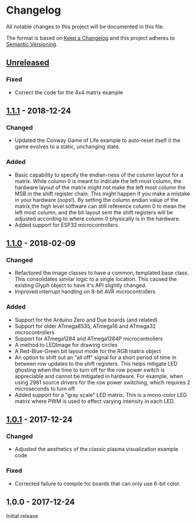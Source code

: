 # Changelog
All notable changes to this project will be documented in this file.

The format is based on [Keep a Changelog](http://keepachangelog.com/en/1.0.0/)
and this project adheres to [Semantic Versioning](http://semver.org/spec/v2.0.0.html).


## [Unreleased]
### Fixed
- Correct the code for the 4x4 matrix example

## [1.1.1] - 2018-12-24

### Changed
- Updated the Conway Game of Life example to auto-reset itself it the game evolves to a static, unchanging state.

### Added
- Basic capability to specify the endian-ness of the column layout for a matrix. While column 0 is meant to indicate the left most column, the hardware layout of the matrix might not make the left most column the MSB in the shift register chain. This might happen if you make a mistake in your hardware (oops!). By setting the column endian value of the matrix,the high level software can still reference column 0 to mean the left most column, and the bit layout sent the shift registers will be adjusted according to where column 0 physically is in the hardware.
- Added support for ESP32 microcontrollers. 

## [1.1.0] - 2018-02-09

### Changed
- Refactored the image classes to have a common, templated base class. This consolidates similar logic to a single location. This caused the existing Glyph object to have it's API slightly changed.
- Improved interrupt handling on 8-bit AVR microcontrollers

### Added
- Support for the Arduino Zero and Due boards (and related)
- Support for older ATmega8535, ATmega16 and ATmega32 microcontrollers
- Support for ATmega1284 and ATmega1284P microcontrollers
- A method to LEDImage for drawing circles
- A Red-Blue-Green bit layout mode for the RGB matrix object
- An option to shift out an "all off" signal for a short period of time in between row updates to the shift registers. This helps mitigate LED ghosting when the time to turn off for the row power switch is appreciable and cannot be mitigated in hardware. For example, when using 2981 source drivers for the row power switching, which requires 2 microseconds to turn off.
- Added support for a "gray scale" LED matrix. This is a mono-color LED matrix where PWM is used to effect varying intensity in each LED. 


## [1.0.1] - 2017-12-24
### Changed
- Adjusted the aesthetics of the classic plasma visualization example code

### Fixed
- Corrected failure to compile for boards that can only use 6-bit color.

## 1.0.0 - 2017-12-24
Initial release

[Unreleased]: https://github.com/michaelkamprath/ShiftRegisterLEDMatrixLib/compare/v1.1.1...HEAD
[1.1.1]: https://github.com/michaelkamprath/ShiftRegisterLEDMatrixLib/compare/v1.1.0...v1.1.1
[1.1.0]: https://github.com/michaelkamprath/ShiftRegisterLEDMatrixLib/compare/v1.0.1...v1.1.0
[1.0.1]: https://github.com/michaelkamprath/ShiftRegisterLEDMatrixLib/compare/v1.0.0...v1.0.1
